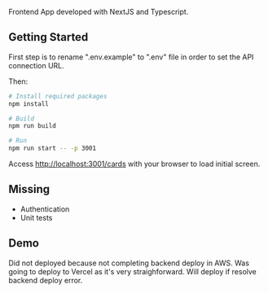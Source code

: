 Frontend App developed with NextJS and Typescript.

## Getting Started

First step is to rename ".env.example" to ".env" file in order to set the API connection URL.

Then:

```bash
# Install required packages
npm install

# Build
npm run build

# Run
npm run start -- -p 3001
```

Access [http://localhost:3001/cards](http://localhost:3001/cards) with your browser to load initial screen.

## Missing

- Authentication
- Unit tests

## Demo

Did not deployed because not completing backend deploy in AWS. Was going to deploy to Vercel as it's very straighforward.
Will deploy if resolve backend deploy error.

